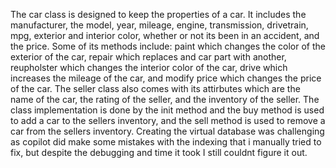 The car class is designed to keep the properties of a car. It includes the manufacturer,
the model, year, mileage, engine, transmission, drivetrain, mpg, exterior and interior color,
whether or not its been in an accident, and the price. Some of its methods include: paint which changes the
color of the exterior of the car, repair which replaces and car part with another, reupholster which changes
the interior color of the car, drive which increases the mileage of the car, and modify price which changes 
the price of the car. The seller class also comes with its attirbutes which are the name of the car, the rating of
the seller, and the inventory of the seller. The class implementation is done by the init method and the buy method is used 
to add a car to the sellers inventory, and the sell method is used to remove a car from the sellers inventory.
Creating the virtual database was challenging as copilot did make some mistakes with the indexing that i manually tried to fix,
but despite the debugging and time it took I still couldnt figure it out.
